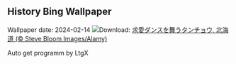 ## History Bing Wallpaper
Wallpaper date: 2024-02-14
![](https://www.bing.com/th?id=OHR.BowingCrane_JA-JP6968020887_UHD.jpg&w=1000)Download: [求愛ダンスを舞うタンチョウ, 北海道 (© Steve Bloom Images/Alamy)](https://www.bing.com/th?id=OHR.BowingCrane_JA-JP6968020887_UHD.jpg)

Auto get programm by LtgX
